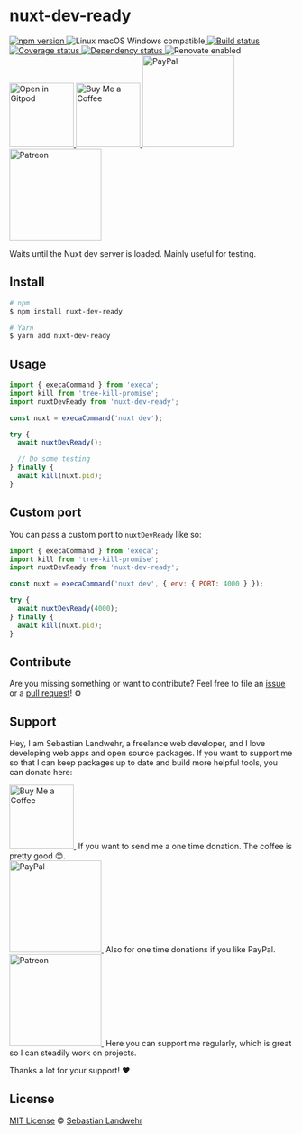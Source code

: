 <!-- TITLE/ -->
# nuxt-dev-ready
<!-- /TITLE -->

<!-- BADGES/ -->
<p>
  <a href="https://npmjs.org/package/nuxt-dev-ready">
    <img
      src="https://img.shields.io/npm/v/nuxt-dev-ready.svg"
      alt="npm version"
    >
  </a><img src="https://img.shields.io/badge/os-linux%20%7C%C2%A0macos%20%7C%C2%A0windows-blue" alt="Linux macOS Windows compatible"><a href="https://github.com/dword-design/nuxt-dev-ready/actions">
    <img
      src="https://github.com/dword-design/nuxt-dev-ready/workflows/build/badge.svg"
      alt="Build status"
    >
  </a><a href="https://codecov.io/gh/dword-design/nuxt-dev-ready">
    <img
      src="https://codecov.io/gh/dword-design/nuxt-dev-ready/branch/master/graph/badge.svg"
      alt="Coverage status"
    >
  </a><a href="https://david-dm.org/dword-design/nuxt-dev-ready">
    <img src="https://img.shields.io/david/dword-design/nuxt-dev-ready" alt="Dependency status">
  </a><img src="https://img.shields.io/badge/renovate-enabled-brightgreen" alt="Renovate enabled"><br/><a href="https://gitpod.io/#https://github.com/dword-design/nuxt-dev-ready">
    <img
      src="https://gitpod.io/button/open-in-gitpod.svg"
      alt="Open in Gitpod"
      width="114"
    >
  </a><a href="https://www.buymeacoffee.com/dword">
    <img
      src="https://www.buymeacoffee.com/assets/img/guidelines/download-assets-sm-2.svg"
      alt="Buy Me a Coffee"
      width="114"
    >
  </a><a href="https://paypal.me/SebastianLandwehr">
    <img
      src="https://sebastianlandwehr.com/images/paypal.svg"
      alt="PayPal"
      width="163"
    >
  </a><a href="https://www.patreon.com/dworddesign">
    <img
      src="https://sebastianlandwehr.com/images/patreon.svg"
      alt="Patreon"
      width="163"
    >
  </a>
</p>
<!-- /BADGES -->

<!-- DESCRIPTION/ -->
Waits until the Nuxt dev server is loaded. Mainly useful for testing.
<!-- /DESCRIPTION -->

<!-- INSTALL/ -->
## Install

```bash
# npm
$ npm install nuxt-dev-ready

# Yarn
$ yarn add nuxt-dev-ready
```
<!-- /INSTALL -->

## Usage

```js
import { execaCommand } from 'execa';
import kill from 'tree-kill-promise';
import nuxtDevReady from 'nuxt-dev-ready';

const nuxt = execaCommand('nuxt dev');

try {
  await nuxtDevReady();

  // Do some testing
} finally {
  await kill(nuxt.pid);
} 
```

## Custom port

You can pass a custom port to `nuxtDevReady` like so:

```js
import { execaCommand } from 'execa';
import kill from 'tree-kill-promise';
import nuxtDevReady from 'nuxt-dev-ready';

const nuxt = execaCommand('nuxt dev', { env: { PORT: 4000 } });

try {
  await nuxtDevReady(4000);
} finally {
  await kill(nuxt.pid);
} 
```

<!-- LICENSE/ -->
## Contribute

Are you missing something or want to contribute? Feel free to file an [issue](https://github.com/dword-design/nuxt-dev-ready/issues) or a [pull request](https://github.com/dword-design/nuxt-dev-ready/pulls)! ⚙️

## Support

Hey, I am Sebastian Landwehr, a freelance web developer, and I love developing web apps and open source packages. If you want to support me so that I can keep packages up to date and build more helpful tools, you can donate here:

<p>
  <a href="https://www.buymeacoffee.com/dword">
    <img
      src="https://www.buymeacoffee.com/assets/img/guidelines/download-assets-sm-2.svg"
      alt="Buy Me a Coffee"
      width="114"
    >
  </a>&nbsp;If you want to send me a one time donation. The coffee is pretty good 😊.<br/>
  <a href="https://paypal.me/SebastianLandwehr">
    <img
      src="https://sebastianlandwehr.com/images/paypal.svg"
      alt="PayPal"
      width="163"
    >
  </a>&nbsp;Also for one time donations if you like PayPal.<br/>
  <a href="https://www.patreon.com/dworddesign">
    <img
      src="https://sebastianlandwehr.com/images/patreon.svg"
      alt="Patreon"
      width="163"
    >
  </a>&nbsp;Here you can support me regularly, which is great so I can steadily work on projects.
</p>

Thanks a lot for your support! ❤️

## License

[MIT License](https://opensource.org/license/mit/) © [Sebastian Landwehr](https://sebastianlandwehr.com)
<!-- /LICENSE -->
